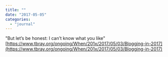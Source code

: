 ```yaml
---
title: ""
date: "2017-05-05"
categories: 
  - "journal"
---
```


"But let’s be honest: I can’t know what you like" [https://www.tbray.org/ongoing/When/201x/2017/05/03/Blogging-in-2017](https://www.tbray.org/ongoing/When/201x/2017/05/03/Blogging-in-2017)
